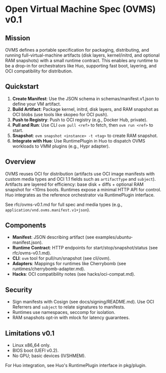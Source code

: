 # Open Virtual Machine Spec (OVMS) v0.1

## Mission
OVMS defines a portable specification for packaging, distributing, and running full-virtual-machine artifacts (disk layers, kernel/initrd, and optional RAM snapshots) with a small runtime contract. This enables any runtime to be a drop-in for orchestrators like Huo, supporting fast boot, layering, and OCI compatibility for distribution.

## Quickstart
1. **Create Manifest**: Use the JSON schema in schemas/manifest.v1.json to define your VM artifact.
2. **Build Artifact**: Package kernel, initrd, disk layers, and RAM snapshot as OCI blobs (use tools like skopeo for OCI push).
3. **Push to Registry**: Push to OCI registry (e.g., Docker Hub, private).
4. **Pull and Run**: Use CLI `ovm pull <ref>` to fetch, then `ovm run <ref>` to start.
5. **Snapshot**: `ovm snapshot <instance> -t <tag>` to create RAM snapshot.
6. **Integrate with Huo**: Use RuntimePlugin in Huo to dispatch OVMS workloads to VMM plugins (e.g., Hypr adapter).

## Overview
OVMS reuses OCI for distribution (artifacts use OCI image manifests with custom media types and OCI 1.1 fields such as `artifactType` and `subject`). Artifacts are layered for efficiency: base disk + diffs + optional RAM snapshot for <10ms boots. Runtimes expose a minimal HTTP API for control. Huo integrates as the reference orchestrator via RuntimePlugin interface.

See rfc/ovms-v0.1.md for full spec and media types (e.g., `application/vnd.ovms.manifest.v1+json`).

## Components
- **Manifest**: JSON describing artifact (see examples/ubuntu-manifest.json).
- **Runtime Contract**: HTTP endpoints for start/stop/snapshot/status (see rfc/ovms-v0.1.md).
- **CLI**: `ovm` tool for pull/run/snapshot (see cli/ovm).
- **Adapters**: Mappings for runtimes like Cherrybomb (see runtimes/cherrybomb-adapter.md).
- **Hacks**: OCI compatibility notes (see hacks/oci-compat.md).

## Security
- Sign manifests with Cosign (see docs/signing/README.md). Use OCI Referrers and `subject` to relate signatures to manifests.
- Runtimes use namespaces, seccomp for isolation.
- RAM snapshots opt-in with mlock for latency guarantees.

## Limitations v0.1
- Linux x86_64 only.
- BIOS boot (UEFI v0.2).
- No GPU; basic devices (IVSHMEM).

For Huo integration, see Huo's RuntimePlugin interface in pkg/plugin.